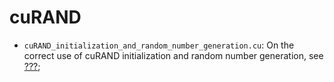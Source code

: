# cuRAND

- ```cuRAND_initialization_and_random_number_generation.cu```: On the correct use of cuRAND initialization and random number generation, see [???](???);
